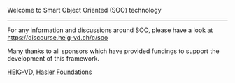 Welcome to Smart Object Oriented (SOO) technology
*************************************************

For any information and discussions around SOO, please have a look at https://discourse.heig-vd.ch/c/soo

Many thanks to all sponsors which have provided fundings to support the development of this framework.

[HEIG-VD](http://www.heig-vd.ch), [Hasler Foundations](https://haslerstiftung.ch/en/welcome-to-the-hasler-foundation)